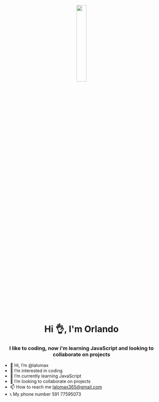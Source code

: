 <div id="header" align="center">
    <img src="https://avatars.githubusercontent.com/u/95863162?v=4" width="25%">
    <h1 align="center">Hi 👌, I'm Orlando</h1>
    <h3>I like to coding, now i'm learning JavaScript and looking to collaborate on projects</h3>
</div>

- 👋 Hi, I’m @lalomax
- 👀 I’m interested in coding
- 🌱 I’m currently learning JavaScript
- 💞️ I’m looking to collaborate on projects
- 📫 How to reach me lalomax365@gmail.com
- 📞 My phone number 591 77595073

<!---
lalomax/lalomax is a ✨ special ✨ repository because its `README.md` (this file) appears on your GitHub profile.
You can click the Preview link to take a look at your changes.
--->

